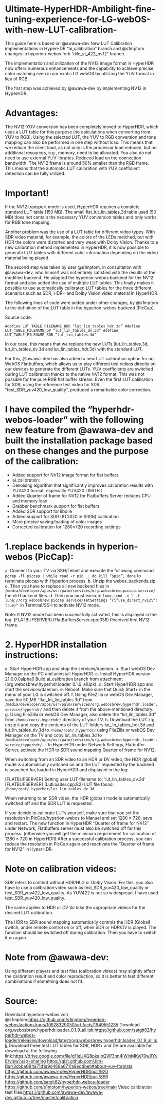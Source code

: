 # Ultimate-HyperHDR-Ambilight-fine-tuning-experience-for-LG-webOS-with-new-LUT-calibration-

This guide here is based on @awawa-dev New LUT Calibration implementations in HyperHDR “ai_calibration” branch and @s1mptom changes in hyperion-webos fork “dile_vt_422_nv12” branch.

The implementation and utilization of the NV12 image format in HyperHDR now offers numerous enhancements and the capability to achieve precise color matching even in our exotic LG webOS by utilizing the YUV format in lieu of RGB.

The first step was achieved by @awawa-dev by implementing NV12 in HyperHDR.

# Advantages:

The NV12-YUV conversion has been completely moved to HyperHDR, which uses a LUT table for this purpose (no calculations when converting from YUV to RGB). Using the selected LUT, the YUV to RGB conversion and tone mapping can also be performed in one step without loss. This means that we reduce the client load, as not only is the processor load reduced, but no additional resources, e.g., memory, need to be allocated. You also do not need to use external YUV libraries.
Reduced load on the connection bandwidth. The NV12 frame is around 50% smaller than the RGB frame.
This means that the automatic LUT calibration with YUV coefficient detection can be fully utilized.

# Important!

If the NV12 transport mode is used, HyperHDR requires a complete standard LUT table (150 MB). The small flat_lut_lin_tables.3d table used (50 MB) does not contain the necessary YUV conversion tables and only works for RGB tone mapping.

Another problem was the use of a LUT table for different video types. With SDR video material, for example, the colors of the LEDs matched, but with HDR the colors were distorted and very weak with Dolby Vision.
Thanks to a new calibration method implemented in HyperHDR, it is now possible to generate LUT tables with different color information depending on the video material being played.

The second step was taken by user @s1mptom, in consultation with @awawa-dev, who himself was not entirely satisfied with the results of the modified backend. He adapted the hyperion-webos backend for the NV12 format and also added the use of multiple LUT tables. This finally makes it possible to use automatically calibrated LUT tables for the three different scenarios such as SDR, HDR+ and Dolby Vision video material in HyperHDR.

The following lines of code were added under other changes, by @s1mptom to the definition of the LUT table in the hyperion-webos backend (PicCap).

Source code:

  `#define LUT_TABLE_FILENAME_HDR “lut_lin_tables_hdr.3d”
  #define LUT_TABLE_FILENAME_DV “lut_lin_tables_dv.3d”
  #define LUT_TABLE_FILENAME_SDR “lut_lin_tables.3d”`

In our case, this means that we replace the new LUTs (lut_lin_tables.3d, lut_lin_tables_dv.3d and lut_lin_tables_hdr.3d) with the standard LUT.

For this, @awawa-dev has also added a new LUT calibration option for our WebOS Flatbuffers, which allows us to play different test videos directly on our devices to generate the different LUTs.
YUV coefficients are switched during LUT calibration thanks to the native NV12 format. This was not possible for the pure RGB flat buffer stream.
Even the first LUT calibration for SDR, using the reference test video for SDR, “test_SDR_yuv420_low_quality”, produced a remarkable color correction.

# I have compiled the “hyperhdr-webos-loader” with the following new feature from @awawa-dev and built the installation package based on these changes and the purpose of the calibration:

* Added support for NV12 image format for flat buffers
* ai_calibration:
* Denoising algorithm that significantly improves calibration results with YUV420 format, especially YUV420 LIMITED
* Added Quarter of frame for NV12 for Flatbuffers Server reduces CPU and memory load
* Grabber benchmark support for flat buffers
* Added SDR support for libdile
* Added support for SDR (BT2020 in SRGB) calibration
* More precise saving/loading of color images
* Corrected calibration for 1280×720 recording settings

# 1.replace backends in hyperion-webos (PicCap):

a. Connect to your TV via SSH/Telnet and execute the following command `pgrep -fl piccap | while read -r pid _; do kill “$pid”; done` to terminate piccap with Hyperion process.
b. Unzip the webos_backends.zip.
c. Then you have to replace all new backend files in `/media/developer/apps/usr/palm/services/org.webosbrew.piccap.service/` the old backend files.
d. Then you must execute `luna-send -n 1 -f luna://org.webosbrew.piccap.service/setSettings “{\”use_direct_nv12\“: true}” `in Terminal/SSH to activate NV12 mode.

Note: If NV12 mode has been successfully activated, this is displayed in the log: [FLATBUFSERVER] (FlatBuffersServer.cpp:338) Received first NV12 frame.

# 2. HyperHDR installation instructions:

a. Start HyperHDR app and stop the services/daemon.
b. Start webOS Dev Manager on the PC and uninstall HyperHDR.
c. Install HyperHDR version 21.0.0.0alpha0 Build ai_calibration branch from attachment (org.webosbrew.hyperhdr.loader_0.1.9_all.ipk).
d. Start HyperHDR app and start the services/daemon.
e. Reboot. Make sure that Quick Start+ in the menu of your LG is switched off.
f. Using FileZilla or webOS Dev Manager, save the 50 MB “flat_lut_lin_tables.3d” from `/media/developer/apps/usr/palm/services/org.webosbrew.hyperhdr.loader.service/hyperhdr/` and then delete it from the above-mentioned directory.
g. Using FileZilla or webOS Dev Manager, also delete the “lut_lin_tables.3d” from `/home/root/.hyperhdr/` directory of your TV.
h. Download the LUT.zip, unzip it and copy the contents of the LUT folders lut_lin_tables_hdr.3d and lut_lin_tables_dv.3d to `/home/root/.hyperhdr/` using FileZilla or webOS Dev Manager on the TV and copy lut_lin_tables.3d to `/media/developer/apps/usr/palm/services/org.webosbrew.hyperhdr.loader.service/hyperhdr/`.
i. In HyperHDR under Network Settings, Flatbuffer Server, activate the HDR to SDR sound mapping Quarter of frame for NV12.

When switching from an SDR video to an HDR or DV video, the HDR (global) mode is automatically switched on and the LUT requested by the backend is searched for, loaded in HyperHDR and displayed in the log:

[FLATBUFSERVER] Setting user LUT filename to: 'lut_lin_tables_dv.3d'
[FLATBUFSERVER] (LutLoader.cpp:82) LUT file found: `/home/root/.hyperhdr/lut_lin_tables_dv.3d`

When returning to an SDR video, the HDR (global) mode is automatically switched off and the SDR LUT is requested.

If you decide to calibrate LUTs yourself, make sure that you set the resolution in PicCap/hyperion-webos to Manuel and set 1280 × 720, save and restart.
The new function in HyperHDR “Quarter of frame for NV12” under Network, Flatbuffers server must also be switched off for this process. (otherwise you will get the minimum requirement for calibration of 1280 × 720 in HyperHDR)
After a successful calibration process, you can reduce the resolution in PicCap again and reactivate the “Quarter of frame for NV12” in HyperHDR.

# Note on calibration videos:
SDR refers to content without HDR/HLG or Dolby Vision. For this, you also have to use a calibration video such as test_SDR_yuv420_low_quality or test_SDR_yuv422_low_quality. As YUV422 is not so widespread, I have used test_SDR_yuv420_low_quality.

The same applies to HDR or DV
So take the appropriate videos for the desired LUT calibration.

The HDR to SDR sound mapping automatically controls the HDR (Global) switch, under remote control on or off, when SDR or HDR/DV is played.
The function should be switched off during calibration. Then you have to switch it on again.

# Note from @awawa-dev:
Using different players and test files (calibration videos) may slightly affect the calibration result and color reproduction, so it is better to test different combinations if something does not fit.

# Source:
Download hyperion-webos von @s1mptom:https://github.com/s1mptom/hyperion-webos/actions/runs/10928329050/artifacts/1949551235
Download org.webosbrew.hyperhdr.loader_0.1.9_all.ipk:https://github.com/satgit62/hyperhdr-webos-loader/releases/download/latest/org.webosbrew.hyperhdr.loader_0.1.9_all.ipk
Download three test LUT tables for SDR, HDR+ and DV are available for download at the following link:https://drive.google.com/file/d/1eUXQ8pkaipQVP3nn4IWlnMKyj70w9YvE/view?usp=sharing
https://gist.github.com/Jim-Bar/3cbba684a71d1a9d468a6711a6eddbeb#about-yuv-formats
https://github.com/awawa-dev/HyperHDR/pull/920
https://github.com/awawa-dev/HyperHDR/pull/896
https://github.com/satgit62/hyperhdr-webos-loader https://github.com/s1mptom/hyperion-webos/tree/main Video calibration test files:https://github.com/awawa-dev/awawa-dev.github.io/tree/master/calibration




  
